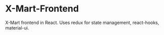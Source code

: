 # X-Mart-Frontend
X-Mart frontend in React. Uses redux for state management, react-hooks, material-ui.
